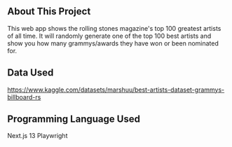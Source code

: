 ## About This Project
This web app shows the rolling stones magazine's top 100 greatest artists of all time. It will randomly generate one of the top 100 best artists and show you how many grammys/awards they have won or been nominated for.

## Data Used
https://www.kaggle.com/datasets/marshuu/best-artists-dataset-grammys-billboard-rs

## Programming Language Used
Next.js 13
Playwright

